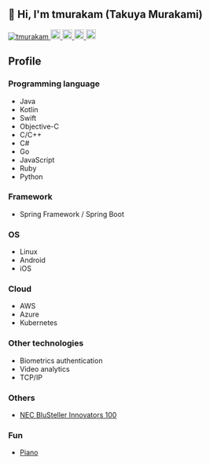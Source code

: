 ## 👋 Hi, I'm tmurakam (Takuya Murakami)

<p align="left">
  <a href="https://github.com/tmurakam/tmurakam/">
    <img src="https://komarev.com/ghpvc/?username=tmurakam" alt="tmurakam" />
  </a>
  <a href="http://twitter.com/tmurakam99">
    <img height="20" src="https://img.shields.io/twitter/follow/tmurakam99?label=Twitter&logo=twitter&style=flat" />
  </a>
  <a href="https://github.com/tmurakam">
    <img height="20" src="https://img.shields.io/github/followers/tmurakam?label=follow&logo=github&style=flat" />
  </a>
  <a href="https://qiita.com/tmurakam99">
    <img height="20" src="https://qiita-badge.apiapi.app/s/tmurakam99/posts.svg" />
  </a>
  <a href="https://qiita.com/tmurakam99">
    <img height="20" src="https://qiita-badge.apiapi.app/s/tmurakam99/contributions.svg" />
  </a>
</p>

## Profile

### Programming language
- Java
- Kotlin
- Swift
- Objective-C
- C/C++
- C#
- Go
- JavaScript
- Ruby
- Python

### Framework
- Spring Framework / Spring Boot

### OS
- Linux
- Android
- iOS

### Cloud
- AWS
- Azure
- Kubernetes

### Other technologies
- Biometrics authentication
- Video analytics
- TCP/IP

### Others
- [NEC BluSteller Innovators 100](https://jpn.nec.com/dx/special/innovators100/index.html)

### Fun
- [Piano](https://www.youtube.com/@tmurakam)
